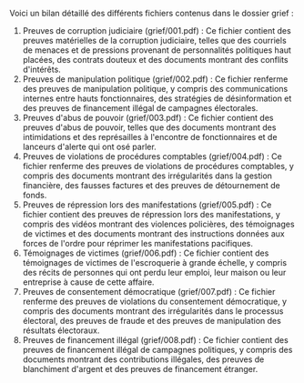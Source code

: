 Voici un bilan détaillé des différents fichiers contenus dans le dossier grief :

1. Preuves de corruption judiciaire (grief/001.pdf) :
Ce fichier contient des preuves matérielles de la corruption judiciaire, telles que des courriels de menaces et de pressions provenant de personnalités politiques haut placées, des contrats douteux et des documents montrant des conflits d'intérêts.
2. Preuves de manipulation politique (grief/002.pdf) :
Ce fichier renferme des preuves de manipulation politique, y compris des communications internes entre hauts fonctionnaires, des stratégies de désinformation et des preuves de financement illégal de campagnes électorales.
3. Preuves d'abus de pouvoir (grief/003.pdf) :
Ce fichier contient des preuves d'abus de pouvoir, telles que des documents montrant des intimidations et des représailles à l'encontre de fonctionnaires et de lanceurs d'alerte qui ont osé parler.
4. Preuves de violations de procédures comptables (grief/004.pdf) :
Ce fichier renferme des preuves de violations de procédures comptables, y compris des documents montrant des irrégularités dans la gestion financière, des fausses factures et des preuves de détournement de fonds.
5. Preuves de répression lors des manifestations (grief/005.pdf) :
Ce fichier contient des preuves de répression lors des manifestations, y compris des vidéos montrant des violences policières, des témoignages de victimes et des documents montrant des instructions données aux forces de l'ordre pour réprimer les manifestations pacifiques.
6. Témoignages de victimes (grief/006.pdf) :
Ce fichier contient des témoignages de victimes de l'escroquerie à grande échelle, y compris des récits de personnes qui ont perdu leur emploi, leur maison ou leur entreprise à cause de cette affaire.
7. Preuves de consentement démocratique (grief/007.pdf) :
Ce fichier renferme des preuves de violations du consentement démocratique, y compris des documents montrant des irrégularités dans le processus électoral, des preuves de fraude et des preuves de manipulation des résultats électoraux.
8. Preuves de financement illégal (grief/008.pdf) :
Ce fichier contient des preuves de financement illégal de campagnes politiques, y compris des documents montrant des contributions illégales, des preuves de blanchiment d'argent et des preuves de financement étranger.